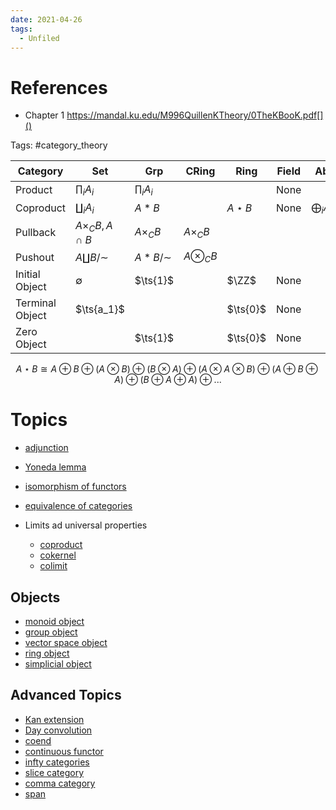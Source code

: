 ```yaml
---
date: 2021-04-26
tags: 
  - Unfiled
---
```


# References
- Chapter 1 https://mandal.ku.edu/M996QuillenKTheory/0TheKBooK.pdf[]()

Tags:
#category_theory


| Category        | Set                     | Grp             | CRing          | Ring        | Field | Ab                | $\Vect_k$         | R-Mod             | $R\dash$cAlg       | Sch         | Top               | $\Top_*$     |
| --------------- | ----------------------- | --------------- | -------------- | ----------- | ----- | ----------------- | ----------------- | ----------------- | ------------------ | ----------- | ----------------- | ------------ |
| Product         | $\prod_i A_i$           | $\prod_i A_i$   |                |             | None  |                   |                   | $\prod_i A_i$     |                    |             | $\prod_i A_i$     |              |
| Coproduct       | $\coprod_i A_i$         | $A\ast B$       |                | $A\star B$  | None  | $\bigoplus_i A_i$ | $\bigoplus_i A_i$ | $\bigoplus_i A_i$ | $\bigotimes_i A_i$ |             | $\coprod A_i$     | $\vee_i A_i$ |
| Pullback        | $A\times_C B, A \cap B$ | $A\times_C B$   | $A\times_C B$  |             |       |                   |                   | $A\times_C B$     |                    |             |                   |              |
| Pushout         | $A \coprod B/\sim$      | $A \ast B/\sim$ | $A\otimes_C B$ |             |       |                   |                   |                   |                    |             | $A \coprod_{f} B$ |              |
| Initial Object  | $\emptyset$             | $\ts{1}$        |                | $\ZZ$       | None  |                   |                   | $\ts{1}$          |                    | $\spec(0)$  | $\emptyset$       |              |
| Terminal Object | $\ts{a_1}$              |                 |                | $\ts{0}$    | None  |                   |                   |                   |                    | $\spec \ZZ$ | $\pt$             |              |
| Zero Object     |                         | $\ts{1}$        |                | $\ts{0}$    | None  |                   |                   |                   |                    |             |                   |              |

$$
A\star B \cong A \oplus B \oplus (A \otimes B) \oplus (B \otimes A) \oplus (A \otimes A \otimes B) \oplus (A \oplus B \oplus A) \oplus (B \oplus A \oplus A) \oplus ...
$$

# Topics

- [adjunction](adjunction.md)
- [Yoneda lemma](Yoneda%20lemma)
- [isomorphism of functors](isomorphism%20of%20functors)
- [equivalence of categories](equivalence%20of%20categories.md)

- Limits ad universal properties
	- [coproduct](coproduct)
	- [cokernel](cokernel)
	- [colimit](colimit.md)

## Objects

- [monoid object](monoid%20object)
- [group object](group%20object)
- [vector space object](vector%20space%20object)
- [ring object](ring%20object)
- [simplicial object](simplicial%20object)

## Advanced Topics

- [Kan extension](Kan%20extension.md)
- [Day convolution](Day%20convolution)
- [coend](coend.md)
- [continuous functor](continuous%20functor)
- [infty categories](infty%20categories.md)
- [slice category](slice%20category)
- [comma category](comma%20category)
- [span](span)